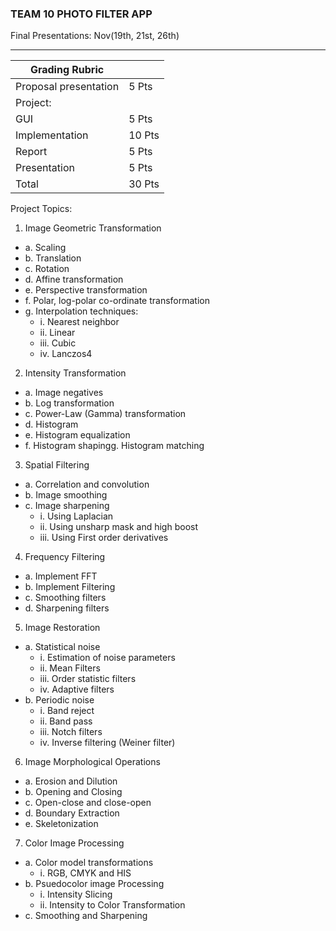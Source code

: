 ### TEAM 10 PHOTO FILTER APP

Final Presentations: Nov(19th, 21st, 26th)

-----

| Grading Rubric                                      	|          	|
|-----------------------------------------------------	|----------	|
| Proposal presentation                                	| 5 Pts   	|
| Project:                                            	|          	|
| GUI                                                  	| 5 Pts    	|
| Implementation                                       	| 10 Pts   	|
| Report                                              	| 5 Pts    	|
| Presentation                                         	| 5 Pts    	|
| Total                                                	| 30 Pts   	|

Project Topics:
1. Image Geometric Transformation
  - a. Scaling
  - b. Translation
  - c. Rotation
  - d. Affine transformation
  - e. Perspective transformation
  - f. Polar, log-polar co-ordinate transformation
  - g. Interpolation techniques:
    - i. Nearest neighbor
    - ii. Linear
    - iii. Cubic
    - iv. Lanczos4
2. Intensity Transformation
  - a. Image negatives
  - b. Log transformation
  - c. Power-Law (Gamma) transformation
  - d. Histogram
  - e. Histogram equalization
  - f. Histogram shapingg. Histogram matching
3. Spatial Filtering
  - a. Correlation and convolution
  - b. Image smoothing
  - c. Image sharpening
    - i. Using Laplacian
    - ii. Using unsharp mask and high boost
    - iii. Using First order derivatives
4. Frequency Filtering
  - a. Implement FFT
  - b. Implement Filtering
  - c. Smoothing filters
  - d. Sharpening filters
5. Image Restoration
  - a. Statistical noise
    - i. Estimation of noise parameters
    - ii. Mean Filters
    - iii. Order statistic filters
    - iv. Adaptive filters
  - b. Periodic noise
    - i. Band reject
    - ii. Band pass
    - iii. Notch filters
    - iv. Inverse filtering (Weiner filter)
6. Image Morphological Operations
  - a. Erosion and Dilution
  - b. Opening and Closing
  - c. Open-close and close-open
  - d. Boundary Extraction
  - e. Skeletonization
7. Color Image Processing
  - a. Color model transformations
    - i. RGB, CMYK and HIS
  - b. Psuedocolor image Processing
    - i. Intensity Slicing
    - ii. Intensity to Color Transformation
  - c. Smoothing and Sharpening
